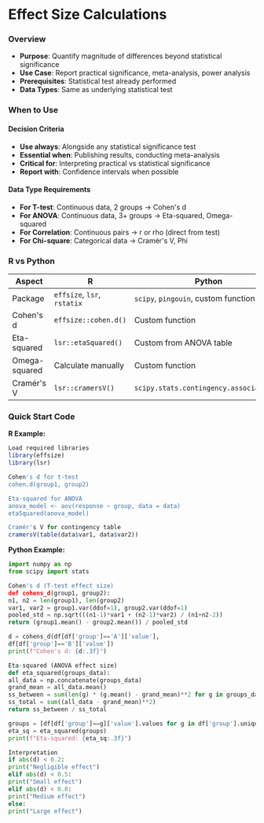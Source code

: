 # Effect Size Calculations

### Overview
- **Purpose**: Quantify magnitude of differences beyond statistical significance
- **Use Case**: Report practical significance, meta-analysis, power analysis
- **Prerequisites**: Statistical test already performed
- **Data Types**: Same as underlying statistical test

### When to Use
#### Decision Criteria
- **Use always**: Alongside any statistical significance test
- **Essential when**: Publishing results, conducting meta-analysis
- **Critical for**: Interpreting practical vs statistical significance
- **Report with**: Confidence intervals when possible

#### Data Type Requirements
- **For T-test**: Continuous data, 2 groups → Cohen's d
- **For ANOVA**: Continuous data, 3+ groups → Eta-squared, Omega-squared
- **For Correlation**: Continuous pairs → r or rho (direct from test)
- **For Chi-square**: Categorical data → Cramér's V, Phi

### R vs Python

| Aspect | R | Python |
|--------|---|--------|
| Package | `effsize`, `lsr`, `rstatix` | `scipy`, `pingouin`, custom functions |
| Cohen's d | `effsize::cohen.d()` | Custom function |
| Eta-squared | `lsr::etaSquared()` | Custom from ANOVA table |
| Omega-squared | Calculate manually | Custom function |
| Cramér's V | `lsr::cramersV()` | `scipy.stats.contingency.association()` |

### Quick Start Code

**R Example:**
```r
Load required libraries
library(effsize)
library(lsr)

Cohen's d for t-test
cohen.d(group1, group2)

Eta-squared for ANOVA
anova_model <- aov(response ~ group, data = data)
etaSquared(anova_model)

Cramér's V for contingency table
cramersV(table(data$var1, data$var2))
```


**Python Example:**
```python
import numpy as np
from scipy import stats

Cohen's d (T-test effect size)
def cohens_d(group1, group2):
n1, n2 = len(group1), len(group2)
var1, var2 = group1.var(ddof=1), group2.var(ddof=1)
pooled_std = np.sqrt(((n1-1)*var1 + (n2-1)*var2) / (n1+n2-2))
return (group1.mean() - group2.mean()) / pooled_std

d = cohens_d(df[df['group']=='A']['value'],
df[df['group']=='B']['value'])
print(f"Cohen's d: {d:.3f}")

Eta-squared (ANOVA effect size)
def eta_squared(groups_data):
all_data = np.concatenate(groups_data)
grand_mean = all_data.mean()
ss_between = sum(len(g) * (g.mean() - grand_mean)**2 for g in groups_data)
ss_total = sum((all_data - grand_mean)**2)
return ss_between / ss_total

groups = [df[df['group']==g]['value'].values for g in df['group'].unique()]
eta_sq = eta_squared(groups)
print(f"Eta-squared: {eta_sq:.3f}")

Interpretation
if abs(d) < 0.2:
print("Negligible effect")
elif abs(d) < 0.5:
print("Small effect")
elif abs(d) < 0.8:
print("Medium effect")
else:
print("Large effect")
```

